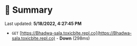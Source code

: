 # 📖 Summary
Last updated: **5/18/2022, 4:27:45 PM**

- `GET` [https://Bhadwa-sala.toxicblte.repl.co](https://Bhadwa-sala.toxicblte.repl.co) - **Down** (298ms)
